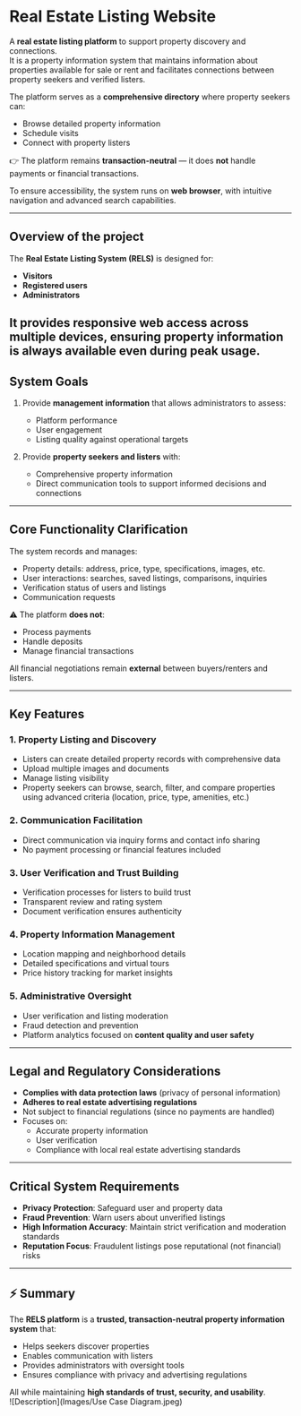 # Real Estate Listing Website

A **real estate listing platform** to support property discovery and connections.  
It is a property information system that maintains information about properties available for sale or rent and facilitates connections between property seekers and verified listers.  

The platform serves as a **comprehensive directory** where property seekers can:  
- Browse detailed property information  
- Schedule visits  
- Connect with property listers  

👉 The platform remains **transaction-neutral** — it does **not** handle payments or financial transactions.  

To ensure accessibility, the system runs on **web browser**, with intuitive navigation and advanced search capabilities.  

---

## Overview of the project

The **Real Estate Listing System (RELS)** is designed for:  
- **Visitors**  
- **Registered users**  
- **Administrators**  

It provides responsive web access across multiple devices, ensuring property information is always available even during peak usage.  
---

## System Goals

1. Provide **management information** that allows administrators to assess:  
   - Platform performance  
   - User engagement  
   - Listing quality against operational targets  

2. Provide **property seekers and listers** with:  
   - Comprehensive property information  
   - Direct communication tools to support informed decisions and connections  

---

## Core Functionality Clarification

The system records and manages:  
- Property details: address, price, type, specifications, images, etc.  
- User interactions: searches, saved listings, comparisons, inquiries  
- Verification status of users and listings  
- Communication requests  

⚠️ The platform **does not**:  
- Process payments  
- Handle deposits  
- Manage financial transactions  

All financial negotiations remain **external** between buyers/renters and listers.  

---

## Key Features

### 1. Property Listing and Discovery
- Listers can create detailed property records with comprehensive data  
- Upload multiple images and documents  
- Manage listing visibility  
- Property seekers can browse, search, filter, and compare properties using advanced criteria (location, price, type, amenities, etc.)  

### 2. Communication Facilitation
- Direct communication via inquiry forms and contact info sharing
- No payment processing or financial features included  

### 3. User Verification and Trust Building
- Verification processes for listers to build trust  
- Transparent review and rating system  
- Document verification ensures authenticity  

### 4. Property Information Management
- Location mapping and neighborhood details  
- Detailed specifications and virtual tours  
- Price history tracking for market insights  

### 5. Administrative Oversight
- User verification and listing moderation  
- Fraud detection and prevention  
- Platform analytics focused on **content quality and user safety**  

---

## Legal and Regulatory Considerations

- **Complies with data protection laws** (privacy of personal information)  
- **Adheres to real estate advertising regulations**  
- Not subject to financial regulations (since no payments are handled)  
- Focuses on:  
  - Accurate property information  
  - User verification  
  - Compliance with local real estate advertising standards  

---

## Critical System Requirements

- **Privacy Protection**: Safeguard user and property data  
- **Fraud Prevention**: Warn users about unverified listings  
- **High Information Accuracy**: Maintain strict verification and moderation standards  
- **Reputation Focus**: Fraudulent listings pose reputational (not financial) risks  

---

## ⚡ Summary

The **RELS platform** is a **trusted, transaction-neutral property information system** that:  
- Helps seekers discover properties  
- Enables communication with listers  
- Provides administrators with oversight tools  
- Ensures compliance with privacy and advertising regulations  

All while maintaining **high standards of trust, security, and usability**.  
![Description](Images/Use Case Diagram.jpeg)
